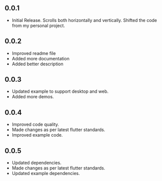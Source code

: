 ## 0.0.1

* Initial Release. Scrolls both horizontally and vertically. Shifted the code from my personal project.

## 0.0.2

* Improved readme file
* Added more documentation
* Added better description

## 0.0.3

* Updated example to support desktop and web.
* Added more demos.

## 0.0.4

* Improved code quality.
* Made changes as per latest flutter standards.
* Improved example code.

## 0.0.5

* Updated dependencies.
* Made changes as per latest flutter standards.
* Updated example dependencies.
